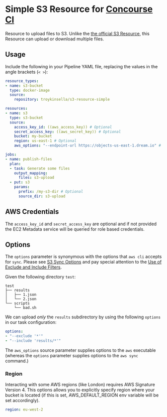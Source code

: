 # Simple S3 Resource for [Concourse CI](http://concourse.ci)

Resource to upload files to S3. Unlike the [the official S3 Resource](https://github.com/concourse/s3-resource), this Resource can upload or download multiple files.

## Usage

Include the following in your Pipeline YAML file, replacing the values in the angle brackets (`< >`):

```yaml
resource_types:
- name: s3-bucket
  type: docker-image
  source:
    repository: troykinsella/s3-resource-simple

resources:
- name: s3
  type: s3-bucket
  source:
    access_key_id: ((aws_access_key)) # Optional
    secret_access_key: ((aws_secret_key)) # Optional
    bucket: my-bucket
    region: us-east-1 # Optional
    aws_options: "--endpoint-url https://objects-us-east-1.dream.io" # Optional

jobs:
- name: publish-files
  plan:
  - task: Generate some files
    output_mapping:
      files: s3-upload
  - put: s3
    params:
      prefix: /my-s3-dir # Optional
      source_dir: s3-upload
```

## AWS Credentials

The `access_key_id` and `secret_access_key` are optional and if not provided the EC2 Metadata service will be queried for role based credentials.

## Options

The `options` parameter is synonymous with the options that `aws cli` accepts for `sync`. 
Please see [S3 Sync Options](http://docs.aws.amazon.com/cli/latest/reference/s3/sync.html#options) 
and pay special attention to the 
[Use of Exclude and Include Filters](http://docs.aws.amazon.com/cli/latest/reference/s3/index.html#use-of-exclude-and-include-filters).

Given the following directory `test`:

```
test
├── results
│   ├── 1.json
│   └── 2.json
└── scripts
    └── bad.sh
```

We can upload _only_ the `results` subdirectory by using the following `options` in our task configuration:

```yaml
options:
- "--exclude '*'"
- "--include 'results/*'"
```

The `aws_options` source parameter supplies options to the `aws` executable 
(whereas the `options` parameter supplies options to the `aws sync` command.)

### Region
Interacting with some AWS regions (like London) requires AWS Signature Version
4. This options allows you to explicitly specify region where your bucket is
located (if this is set, AWS_DEFAULT_REGION env variable will be set accordingly).

```yaml
region: eu-west-2
```
